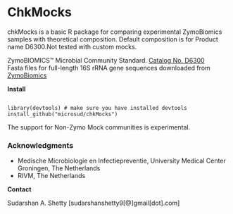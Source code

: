 

# ChkMocks 
chkMocks is a basic R package for comparing experimental ZymoBiomics samples with theoretical composition. Default composition is for Product name D6300.Not tested with custom mocks.

ZymoBIOMICS™ Microbial Community Standard. [Catalog No. D6300](https://files.zymoresearch.com/protocols/_d6300_zymobiomics_microbial_community_standard.pdf)  
Fasta files for full-length 16S rRNA gene sequences downloaded from [ZymoBiomics](https://s3.amazonaws.com/zymo-files/BioPool/ZymoBIOMICS.STD.refseq.v2.zip)  

**Install**  

```

library(devtools) # make sure you have installed devtools
install_github("microsud/chkMocks")

```


The support for Non-Zymo Mock communities is experimental.  

### Acknowledgments        

* Medische Microbiologie en Infectiepreventie, University Medical Center Groningen, The Netherlands   
* RIVM, The Netherlands   


**Contact**   

Sudarshan A. Shetty [sudarshanshetty9[@]gmail[dot].com]  
 
 
 



